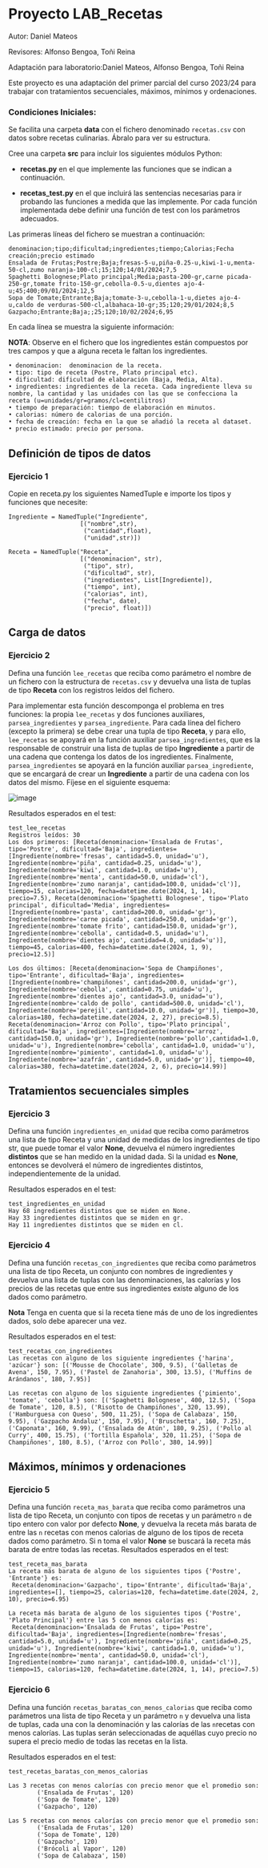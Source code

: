 # Proyecto LAB_Recetas
Autor: Daniel Mateos

Revisores: Alfonso Bengoa, Toñi Reina

Adaptación para laboratorio:Daniel Mateos, Alfonso Bengoa, Toñi Reina

Este proyecto es una adaptación del primer parcial del curso 2023/24 para trabajar con tratamientos secuenciales, máximos, mínimos y ordenaciones.


### Condiciones Iniciales:
Se facilita una carpeta **data** con el fichero denominado ``recetas.csv`` con datos sobre recetas culinarias. Ábralo para ver su estructura. 

Cree una carpeta **src** para incluir los siguientes módulos Python:

* **recetas.py** en el que implemente las funciones que se indican a continuación.

* **recetas_test.py** en el que incluirá las sentencias necesarias para ir probando las funciones a medida que las implemente. Por cada función implementada debe definir una función de test con los parámetros adecuados.

Las primeras líneas del fichero se muestran a continuación:
```
denominacion;tipo;dificultad;ingredientes;tiempo;Calorias;Fecha creación;precio estimado
Ensalada de Frutas;Postre;Baja;fresas-5-u,piña-0.25-u,kiwi-1-u,menta-50-cl,zumo naranja-100-cl;15;120;14/01/2024;7,5
Spaghetti Bolognese;Plato principal;Media;pasta-200-gr,carne picada-250-gr,tomate frito-150-gr,cebolla-0.5-u,dientes ajo-4-u;45;400;09/01/2024;12,5
Sopa de Tomate;Entrante;Baja;tomate-3-u,cebolla-1-u,dietes ajo-4-u,caldo de verduras-500-cl,albahaca-10-gr;35;120;29/01/2024;8,5
Gazpacho;Entrante;Baja;;25;120;10/02/2024;6,95
```

En cada línea se muestra la siguiente información:

**NOTA**: Observe en el fichero que los ingredientes están compuestos por tres campos y que a alguna receta le faltan los ingredientes.
```
• denominacion:  denominacion de la receta.
• tipo: tipo de receta (Postre, Plato principal etc).
• dificultad: dificultad de elaboración (Baja, Media, Alta).
• ingredientes: ingredientes de la receta. Cada ingrediente lleva su nombre, la cantidad y las unidades con las que se confecciona la receta (u=unidades/gr=gramos/cl=centilitros)
• tiempo de preparación: tiempo de elaboración en minutos.
• calorias: número de calorias de una porción.
• fecha de creación: fecha en la que se añadió la receta al dataset.
• precio estimado: precio por persona.
```

## Definición de tipos de datos
### Ejercicio 1 

Copie en receta.py los siguientes NamedTuple e importe los tipos y funciones que necesite:
```
Ingrediente = NamedTuple("Ingrediente",
					[("nombre",str),
					 ("cantidad",float),
					 ("unidad",str)])
						 
Receta = NamedTuple("Receta", 
                    [("denominacion", str),
                     ("tipo", str),
                     ("dificultad", str),
                     ("ingredientes", List[Ingrediente]),
                     ("tiempo", int),
                     ("calorias", int),
                     ("fecha", date),
                     ("precio", float)])

```

## Carga de datos

### Ejercicio 2
Defina una función ``lee_recetas`` que reciba como parámetro el nombre de un fichero con la estructura de ``recetas.csv`` y devuelva una lista de tuplas de tipo **Receta** con los registros leídos del fichero.

Para implementar esta función descomponga el problema en tres funciones: la propia ``lee_recetas`` y dos funciones auxiliares, ``parsea_ingredientes`` y ``parsea_ingrediente``. Para cada línea del fichero (excepto la primera) se debe crear una tupla de tipo **Receta**, y para ello, ``lee_recetas`` se apoyará en la función auxiliar ``parsea_ingredientes``, que es la responsable de construir una lista de tuplas de tipo **Ingrediente** a partir de una cadena que contenga los datos de los ingredientes. Finalmente, ``parsea_ingredientes`` se apoyará en la función auxiliar ``parsea_ingrediente``, que se encargará de crear un **Ingrediente** a partir de una cadena con los datos del mismo. Fíjese en el siguiente esquema:

![image](img/lee_recetas.png)


Resultados esperados en el test:
```
test_lee_recetas
Registros leídos: 30
Los dos primeros: [Receta(denominacion='Ensalada de Frutas', tipo='Postre', dificultad='Baja', ingredientes=[Ingrediente(nombre='fresas', cantidad=5.0, unidad='u'), Ingrediente(nombre='piña', cantidad=0.25, unidad='u'), Ingrediente(nombre='kiwi', cantidad=1.0, unidad='u'), Ingrediente(nombre='menta', cantidad=50.0, unidad='cl'), Ingrediente(nombre='zumo naranja', cantidad=100.0, unidad='cl')], tiempo=15, calorias=120, fecha=datetime.date(2024, 1, 14), precio=7.5), Receta(denominacion='Spaghetti Bolognese', tipo='Plato principal', dificultad='Media', ingredientes=[Ingrediente(nombre='pasta', cantidad=200.0, unidad='gr'), Ingrediente(nombre='carne picada', cantidad=250.0, unidad='gr'), Ingrediente(nombre='tomate frito', cantidad=150.0, unidad='gr'), Ingrediente(nombre='cebolla', cantidad=0.5, unidad='u'), Ingrediente(nombre='dientes ajo', cantidad=4.0, unidad='u')], tiempo=45, calorias=400, fecha=datetime.date(2024, 1, 9), precio=12.5)]

Los dos últimos: [Receta(denominacion='Sopa de Champiñones', tipo='Entrante', dificultad='Baja', ingredientes=[Ingrediente(nombre='champiñones', cantidad=200.0, unidad='gr'), Ingrediente(nombre='cebolla', cantidad=0.75, unidad='u'), Ingrediente(nombre='dientes ajo', cantidad=3.0, unidad='u'), Ingrediente(nombre='caldo de pollo', cantidad=500.0, unidad='cl'), Ingrediente(nombre='perejil', cantidad=10.0, unidad='gr')], tiempo=30, calorias=180, fecha=datetime.date(2024, 2, 27), precio=8.5), Receta(denominacion='Arroz con Pollo', tipo='Plato principal', dificultad='Baja', ingredientes=[Ingrediente(nombre='arroz', cantidad=150.0, unidad='gr'), Ingrediente(nombre='pollo',cantidad=1.0, unidad='u'), Ingrediente(nombre='cebolla', cantidad=1.0, unidad='u'), Ingrediente(nombre='pimiento', cantidad=1.0, unidad='u'), Ingrediente(nombre='azafrán', cantidad=5.0, unidad='gr')], tiempo=40, calorias=380, fecha=datetime.date(2024, 2, 6), precio=14.99)]
```
## Tratamientos secuenciales simples

### Ejercicio 3
Defina una función ``ingredientes_en_unidad`` que reciba como parámetros una lista de tipo Receta y una unidad de medidas de los ingredientes de tipo str, que puede tomar el valor **None**, devuelva el número  ingredientes **distintos** que se han medido en la unidad dada. Si la unidad es **None**, entonces se devolverá el número de ingredientes distintos, independientemente de la unidad.

Resultados esperados en el test:
```
test_ingredientes_en_unidad
Hay 68 ingredientes distintos que se miden en None.
Hay 33 ingredientes distintos que se miden en gr.
Hay 11 ingredientes distintos que se miden en cl.
```
### Ejercicio 4
Defina una función ``recetas_con_ingredientes`` que reciba como parámetros una lista de tipo Receta, un conjunto con nombres de ingredientes y devuelva una lista de tuplas con las denominaciones, las calorías y los precios de las recetas que entre sus ingredientes existe alguno de los dados como parámetro.

**Nota** Tenga en cuenta que si la receta tiene más de uno de los ingredientes dados, solo debe aparecer una vez.

Resultados esperados en el test:
```
test_recetas_con_ingredientes
Las recetas con alguno de los siguiente ingredientes {'harina', 'azúcar'} son: [('Mousse de Chocolate', 300, 9.5), ('Galletas de Avena', 150, 7.95), ('Pastel de Zanahoria', 300, 13.5), ('Muffins de Arándanos', 180, 7.95)]

Las recetas con alguno de los siguiente ingredientes {'pimiento', 'tomate', 'cebolla'} son: [('Spaghetti Bolognese', 400, 12.5), ('Sopa de Tomate', 120, 8.5), ('Risotto de Champiñones', 320, 13.99), ('Hamburguesa con Queso', 500, 11.25), ('Sopa de Calabaza', 150, 9.95), ('Gazpacho Andaluz', 150, 7.95), ('Bruschetta', 160, 7.25), ('Caponata', 160, 9.99), ('Ensalada de Atún', 180, 9.25), ('Pollo al Curry', 400, 15.75), ('Tortilla Española', 320, 11.25), ('Sopa de Champiñones', 180, 8.5), ('Arroz con Pollo', 380, 14.99)]
```

## Máximos, mínimos y ordenaciones

### Ejercicio 5
Defina una función ``receta_mas_barata`` que reciba como parámetros una lista de tipo Receta, un conjunto con tipos de recetas y un parámetro `n` de tipo entero con valor por defecto **None**, y devuelva la receta más barata de entre las `n` recetas con menos calorias de alguno de los tipos de receta dados como parámetro. Si n toma el valor **None** se buscará la receta más barata de entre todas las recetas.
Resultados esperados en el test:
```
test_receta_mas_barata
La receta más barata de alguno de los siguientes tipos {'Postre', 'Entrante'} es:
 Receta(denominacion='Gazpacho', tipo='Entrante', dificultad='Baja', ingredientes=[], tiempo=25, calorias=120, fecha=datetime.date(2024, 2, 10), precio=6.95)

La receta más barata de alguno de los siguientes tipos {'Postre', 'Plato Principal'} entre las 5 con menos calorías es:
 Receta(denominacion='Ensalada de Frutas', tipo='Postre', dificultad='Baja', ingredientes=[Ingrediente(nombre='fresas', cantidad=5.0, unidad='u'), Ingrediente(nombre='piña', cantidad=0.25, unidad='u'), Ingrediente(nombre='kiwi', cantidad=1.0, unidad='u'), Ingrediente(nombre='menta', cantidad=50.0, unidad='cl'), Ingrediente(nombre='zumo naranja', cantidad=100.0, unidad='cl')], tiempo=15, calorias=120, fecha=datetime.date(2024, 1, 14), precio=7.5)
```
### Ejercicio 6
Defina una función ``recetas_baratas_con_menos_calorias`` que reciba como parámetros una lista de tipo Receta y un parámetro `n` y devuelva una lista de tuplas, cada una con la denominación y las calorías de las `n`recetas con menos calorías. Las tuplas serán seleccionadas de aquéllas cuyo precio no supera el precio medio de todas las recetas en la lista.

Resultados esperados en el test:

```
test_recetas_baratas_con_menos_calorias

Las 3 recetas con menos calorías con precio menor que el promedio son:
        ('Ensalada de Frutas', 120)
        ('Sopa de Tomate', 120)
        ('Gazpacho', 120)

Las 5 recetas con menos calorías con precio menor que el promedio son:
        ('Ensalada de Frutas', 120)
        ('Sopa de Tomate', 120)
        ('Gazpacho', 120)
        ('Brócoli al Vapor', 120)
        ('Sopa de Calabaza', 150)
```